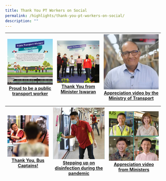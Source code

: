 ```yaml
---
title: Thank You PT Workers on Social
permalink: /highlights/thank-you-pt-workers-on-social/
description: ""
---
```



| ![](/images/ptwa-social_proudtobept.png) [Proud to be a public transport worker](https://www.facebook.com/WeKeepYourWorldMoving/posts/186734610301279) | ![](/images/416x416-thank-you-from-minister-iswaran.jpg) [Thank You from Minister Iswaran](https://www.facebook.com/SIswaran/posts/311641814112214) | ![](/images/416x416-appreciation-from-ministry-of-transport.jpg) [Appreciation video by the Ministry of Transport](https://www.instagram.com/tv/CV7BhZGgrAV/?utm_source=ig_web_copy_link) |
| -------- | -------- | -------- |

| ![](/images/workers-on-social2.jpg) [Thank You, Bus Captains!](https://www.facebook.com/permalink.php?story_fbid=3550551868289430&id=126446290700022)| ![](/images/workers-on-social1.jpg) [Stepping up on disinfection during the pandemic](https://www.facebook.com/permalink.php?story_fbid=3056651357679486&id=126446290700022) | ![](/images/416x416-appreciation-video-from-ministers.jpg) [Appreciation video from Ministers](https://www.facebook.com/ongyekung/videos/365582244670921/) |
| -------- | -------- | -------- |




